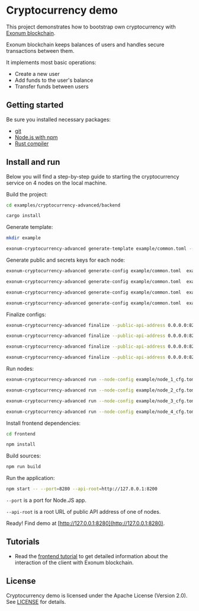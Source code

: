 # Cryptocurrency demo

This project demonstrates how to bootstrap own cryptocurrency
with [Exonum blockchain](https://github.com/exonum/exonum).

Exonum blockchain keeps balances of users and handles secure
transactions between them.

It implements most basic operations:

- Create a new user
- Add funds to the user's balance
- Transfer funds between users

## Getting started

Be sure you installed necessary packages:

- [git](https://git-scm.com/downloads)
- [Node.js with npm](https://nodejs.org/en/download/)
- [Rust compiler](https://rustup.rs/)

## Install and run

Below you will find a step-by-step guide to starting the cryptocurrency
service on 4 nodes on the local machine.

Build the project:

```sh
cd examples/cryptocurrency-advanced/backend

cargo install
```

Generate template:

<!-- markdownlint-disable MD013 -->

```sh
mkdir example

exonum-cryptocurrency-advanced generate-template example/common.toml --validators-count 4
```

Generate public and secrets keys for each node:

<!-- markdownlint-disable MD013 -->

```sh
exonum-cryptocurrency-advanced generate-config example/common.toml  example/pub_1.toml example/sec_1.toml --peer-address 127.0.0.1:6331

exonum-cryptocurrency-advanced generate-config example/common.toml  example/pub_2.toml example/sec_2.toml --peer-address 127.0.0.1:6332

exonum-cryptocurrency-advanced generate-config example/common.toml  example/pub_3.toml example/sec_3.toml --peer-address 127.0.0.1:6333

exonum-cryptocurrency-advanced generate-config example/common.toml  example/pub_4.toml example/sec_4.toml --peer-address 127.0.0.1:6334
```

Finalize configs:

```sh
exonum-cryptocurrency-advanced finalize --public-api-address 0.0.0.0:8200 --private-api-address 0.0.0.0:8091 example/sec_1.toml example/node_1_cfg.toml --public-configs example/pub_1.toml example/pub_2.toml example/pub_3.toml example/pub_4.toml

exonum-cryptocurrency-advanced finalize --public-api-address 0.0.0.0:8201 --private-api-address 0.0.0.0:8092 example/sec_2.toml example/node_2_cfg.toml --public-configs example/pub_1.toml example/pub_2.toml example/pub_3.toml example/pub_4.toml

exonum-cryptocurrency-advanced finalize --public-api-address 0.0.0.0:8202 --private-api-address 0.0.0.0:8093 example/sec_3.toml example/node_3_cfg.toml --public-configs example/pub_1.toml example/pub_2.toml example/pub_3.toml example/pub_4.toml

exonum-cryptocurrency-advanced finalize --public-api-address 0.0.0.0:8203 --private-api-address 0.0.0.0:8094 example/sec_4.toml example/node_4_cfg.toml --public-configs example/pub_1.toml example/pub_2.toml example/pub_3.toml example/pub_4.toml
```

Run nodes:

```sh
exonum-cryptocurrency-advanced run --node-config example/node_1_cfg.toml --db-path example/db1 --public-api-address 0.0.0.0:8200

exonum-cryptocurrency-advanced run --node-config example/node_2_cfg.toml --db-path example/db2 --public-api-address 0.0.0.0:8201

exonum-cryptocurrency-advanced run --node-config example/node_3_cfg.toml --db-path example/db3 --public-api-address 0.0.0.0:8202

exonum-cryptocurrency-advanced run --node-config example/node_4_cfg.toml --db-path example/db4 --public-api-address 0.0.0.0:8203
```

<!-- markdownlint-enable MD013 -->

Install frontend dependencies:

```sh
cd frontend

npm install
```

Build sources:

```sh
npm run build
```

Run the application:

```sh
npm start -- --port=8280 --api-root=http://127.0.0.1:8200
```

`--port` is a port for Node.JS app.

`--api-root` is a root URL of public API address of one of nodes.

Ready! Find demo at [http://127.0.0.1:8280](http://127.0.0.1:8280).

## Tutorials

- Read the [frontend tutorial](tutorial/frontend.md) to get detailed
  information about the interaction of the client with Exonum blockchain.

## License

Cryptocurrency demo is licensed under the Apache License (Version 2.0).
See [LICENSE](LICENSE) for details.
